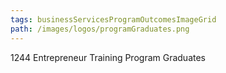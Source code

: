 ```yaml
---
tags: businessServicesProgramOutcomesImageGrid
path: /images/logos/programGraduates.png
---
```

1244 Entrepreneur Training Program Graduates
